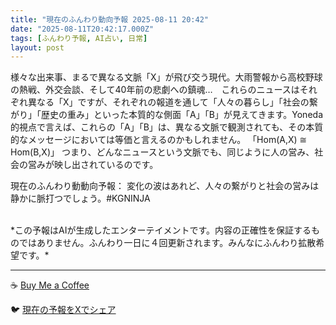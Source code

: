 ```yaml
---
title: "現在のふんわり動向予報 2025-08-11 20:42"
date: "2025-08-11T20:42:17.000Z"
tags: [ふんわり予報, AI占い, 日常]
layout: post
---
```


様々な出来事、まるで異なる文脈「X」が飛び交う現代。大雨警報から高校野球の熱戦、外交会談、そして40年前の悲劇への鎮魂…　これらのニュースはそれぞれ異なる「X」ですが、それぞれの報道を通して「人々の暮らし」「社会の繋がり」「歴史の重み」といった本質的な側面「A」「B」が見えてきます。Yoneda的視点で言えば、これらの「A」「B」は、異なる文脈で観測されても、その本質的なメッセージにおいては等価と言えるのかもしれません。  「Hom(A,X) ≅ Hom(B,X)」  つまり、どんなニュースという文脈でも、同じように人の営み、社会の営みが映し出されているのです。


現在のふんわり動動向予報：
変化の波はあれど、人々の繋がりと社会の営みは静かに脈打つでしょう。#KGNINJA

<br>
*この予報はAIが生成したエンターテイメントです。内容の正確性を保証するものではありません。ふんわり一日に４回更新されます。みんなにふんわり拡散希望です。*

---
☕️ [Buy Me a Coffee](https://www.buymeacoffee.com/kgninja)

🐦 [現在の予報をXでシェア](https://twitter.com/intent/tweet?text=%E7%8F%BE%E5%9C%A8%E3%81%AE%E3%81%B5%E3%82%93%E3%82%8F%E3%82%8A%E4%BA%88%E5%A0%B1%3A%20%E3%80%8C%E6%A7%98%E3%80%85%E3%81%AA%E5%87%BA%E6%9D%A5%E4%BA%8B%E3%80%81%E3%81%BE%E3%82%8B%E3%81%A7%E7%95%B0%E3%81%AA%E3%82%8B%E6%96%87%E8%84%88%E3%80%8CX%E3%80%8D%E3%81%8C%E9%A3%9B%E3%81%B3%E4%BA%A4%E3%81%86%E7%8F%BE%E4%BB%A3%E3%80%82%E3%80%8D%23KGNINJA%20%E7%B6%9A%E3%81%8D%E3%81%AF%E3%83%96%E3%83%AD%E3%82%B0%E3%81%A7%EF%BC%81%F0%9F%91%87&url=https%3A%2F%2Fkg-ninja.github.io%2FFunwariyoso%2F)
